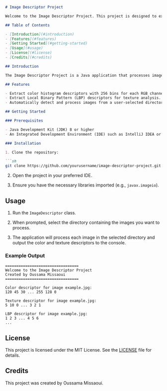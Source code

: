 ```markdown
# Image Descriptor Project

Welcome to the Image Descriptor Project. This project is designed to extract color and texture descriptors from images. It supports extracting color histograms and Local Binary Pattern (LBP) descriptors.

## Table of Contents

- [Introduction](#introduction)
- [Features](#features)
- [Getting Started](#getting-started)
- [Usage](#usage)
- [License](#license)
- [Credits](#credits)

## Introduction

The Image Descriptor Project is a Java application that processes images to extract color and texture descriptors. The extracted descriptors can be used for various image processing tasks such as image retrieval, classification, and analysis.

## Features

- Extract color histogram descriptors with 256 bins for each RGB channel.
- Extract Local Binary Pattern (LBP) descriptors for texture analysis.
- Automatically detect and process images from a user-selected directory.

## Getting Started

### Prerequisites

- Java Development Kit (JDK) 8 or higher
- An Integrated Development Environment (IDE) such as IntelliJ IDEA or Eclipse

### Installation

1. Clone the repository:

```sh
git clone https://github.com/yourusername/image-descriptor-project.git
```

2. Open the project in your preferred IDE.

3. Ensure you have the necessary libraries imported (e.g., `javax.imageio`).

## Usage

1. Run the `ImageDescriptor` class.

2. When prompted, select the directory containing the images you want to process.

3. The application will process each image in the selected directory and output the color and texture descriptors to the console.

### Example Output

```
=================================
Welcome to the Image Descriptor Project
Created by Oussama Missaoui
=================================

Color descriptor for image example.jpg:
120 45 30 ... 255 128 0

Texture descriptor for image example.jpg:
5 10 0 ... 3 2 1

LBP descriptor for image example.jpg:
1 2 3 ... 4 5 6
...
```

## License

This project is licensed under the MIT License. See the [LICENSE](LICENSE) file for details.

## Credits

This project was created by Oussama Missaoui.
